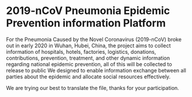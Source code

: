 # 2019-nCoV Pneumonia Epidemic Prevention information Platform

For the Pneumonia Caused by the Novel Coronavirus (2019-nCoV) broke out in early 2020 in Wuhan, Hubei, China, the project aims to collect information of hospitals, hotels, factories, logistics, donations, contributions, prevention, treatment, and other dynamic information regarding national epidemic prevention, all of this will be collected to release to public 
We designed to enable information exchange between all parties about the epidemic and allocate social resources effectively. 

We are trying our best to translate the file, thanks for your participation.
